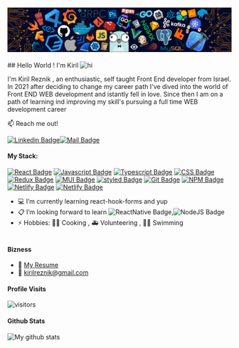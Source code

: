 <h3 align="center">
<img src="/newCover.png" width="800px" alt="cover" >
</h3>
## Hello World ! I'm Kiril <img src="https://user-images.githubusercontent.com/1303154/88677602-1635ba80-d120-11ea-84d8-d263ba5fc3c0.gif" width="28px" alt="hi">

I'm Kiril Reznik , an enthusiastic, self taught Front End developer from Israel.
In 2021 after deciding to change my career path I've dived into the world of Front END WEB development and istantly fell in love.
Since then I am on a path of learning ind improving my skill's pursuing a full time WEB development career

:mailbox: Reach me out!

[![Linkedin Badge](https://img.shields.io/badge/-Kiril-0e76a8?style=flat&labelColor=0e76a8&logo=linkedin&logoColor=white)](https://www.linkedin.com/in/kiril-reznik/)[![Mail Badge](https://img.shields.io/badge/-kirilreznik-c0392b?style=flat&labelColor=c0392b&logo=gmail&logoColor=white)](mailto:kirilreznik@gmail.com)

#### My Stack:

<!-- TODO: Make technologies links takes you to repositories -->

[![React Badge](https://img.shields.io/badge/-ReactJS-61DBFB?style=for-the-badge&labelColor=black&logo=react&logoColor=61DBFB)](#) [![Javascript Badge](https://img.shields.io/badge/-Javascript-F0DB4F?style=for-the-badge&labelColor=black&logo=javascript&logoColor=F0DB4F)](#) [![Typescript Badge](https://img.shields.io/badge/-Typescript-007acc?style=for-the-badge&labelColor=black&logo=typescript&logoColor=007acc)](#) [![CSS Badge](https://img.shields.io/badge/-CSS-264de4?style=for-the-badge&labelColor=black&logo=css3&logoColor=264de4)](#) [![Redux Badge](https://img.shields.io/badge/-Redux-764abc?style=for-the-badge&labelColor=black&logo=redux&logoColor=764abc)](#)
[![MUI Badge](https://img.shields.io/badge/-MUI-2196F3?style=for-the-badge&labelColor=black&logo=mui&logoColor=2196F3)](#)
[![styled Badge](https://img.shields.io/badge/-styled--components-F06292?style=for-the-badge&labelColor=black&logo=styledcomponents&logoColor=F06292)](#)
[![Git Badge](https://img.shields.io/badge/-git-FF7043?style=for-the-badge&labelColor=black&logo=git&logoColor=FF7043)](#)
[![NPM Badge](https://img.shields.io/badge/-NPM-D50000?style=for-the-badge&labelColor=black&logo=npm&logoColor=white)](#)
[![Netlify Badge](https://img.shields.io/badge/-Netlify-039BE5?style=for-the-badge&labelColor=black&logo=netlify&logoColor=white)](#)
[![Netlify Badge](https://img.shields.io/badge/-html5-F4511E?style=for-the-badge&labelColor=black&logo=html5&logoColor=white)](#)

- :computer: I’m currently learning react-hook-forms and yup
- :clipboard: I’m looking forward to learn ![ReactNative Badge](https://img.shields.io/badge/-ReactNative-61DBFB?&labelColor=black&logo=react&logoColor=61DBFB),![NodeJS Badge](https://img.shields.io/badge/-NodeJS-green?&labelColor=black&logo=nodedotjs&logoColor=green)
- ⚡ Hobbies: :man_cook: Cooking , :ambulance: Volunteering , :swimming_man: Swimming
  <br />
  <br />

#### Bizness

- :paperclip: [My Resume](https://github.com/kirilreznik/kirilreznik/blob/main/KirilReznikResume.pdf)
- :email: kirilreznik@gmail.com

#### Profile Visits

![visitors](https://visitor-badge.glitch.me/badge?page_id=kirilreznik.kirilreznik)

#### Github Stats

![My github stats](https://github-readme-stats.vercel.app/api?username=kirilreznik&count_private=true&theme=tokyonight&hide=contribs,prs)
